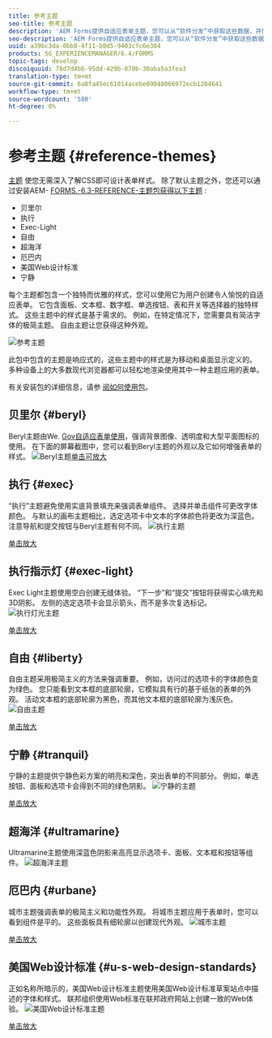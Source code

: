 ```yaml
---
title: 参考主题
seo-title: 参考主题
description: 'AEM Forms提供自适应表单主题，您可以从“软件分发”中获取这些数据，并使用它们设计表单的样式。 '
seo-description: 'AEM Forms提供自适应表单主题，您可以从“软件分发”中获取这些数据，并使用它们设计表单的样式。 '
uuid: a39bc3da-0bb8-4f11-b0d5-9403cfc6e384
products: SG_EXPERIENCEMANAGER/6.4/FORMS
topic-tags: develop
discoiquuid: 78d7d4b6-95dd-429b-870b-30aba5a3fea3
translation-type: tm+mt
source-git-commit: 6a8fa45ec61014acebe09048066972ecb1284641
workflow-type: tm+mt
source-wordcount: '580'
ht-degree: 0%

---
```



# 参考主题 {#reference-themes}

[主题](/help/forms/using/themes.md) 使您无需深入了解CSS即可设计表单样式。 除了默认主题之外，您还可以通过安装AEM- [FORMS.-6.3-REFERENCE-主题包获得以下主题](https://www.adobeaemcloud.com/content/marketplace/marketplaceProxy.html?packagePath=/content/companies/public/adobe/packages/cq630/fd/AEM-FORMS-6.3-REFERENCE-THEMES) :

* 贝里尔
* 执行
* Exec-Light
* 自由
* 超海洋
* 厄巴内
* 美国Web设计标准
* 宁静

每个主题都包含一个独特而优雅的样式，您可以使用它为用户创建令人愉悦的自适应表单。 它包含面板、文本框、数字框、单选按钮、表和开关等选择器的独特样式。 这些主题中的样式是基于需求的。 例如，在特定情况下，您需要具有简洁字体的极简主题。 自由主题让您获得这种外观。

![参考主题](assets/ref-themes.png)

此包中包含的主题是响应式的，这些主题中的样式是为移动和桌面显示定义的。 多种设备上的大多数现代浏览器都可以轻松地渲染使用其中一种主题应用的表单。

有关安装包的详细信息，请参 [阅如何使用包](/help/sites-administering/package-manager.md)。

## 贝里尔 {#beryl}

Beryl主题由We. [Gov自适应表单使用](/help/forms/using/gov-reference-site-walkthrough.md)，强调背景图像、透明度和大型平面图标的使用。 在下面的屏幕截图中，您可以看到Beryl主题的外观以及它如何增强表单的样式。
![Beryl主题](assets/beryl.png)[单击可放大](assets/beryl-1.png)

## 执行 {#exec}

“执行”主题避免使用实底背景填充来强调表单组件。 选择并单击组件可更改字体颜色。 与默认的画布主题相比，选定选项卡中文本的字体颜色将更改为深蓝色。 注意导航和提交按钮与Beryl主题有何不同。
![执行主题](assets/exec.png)

[单击放大](assets/exec-1.png)

## 执行指示灯 {#exec-light}

Exec Light主题使用空白创建无缝体验。 “下一步”和“提交”按钮将获得实心填充和3D阴影。 左侧的选定选项卡会显示箭头，而不是多次复选标记。
![执行灯光主题](assets/exec-light.png)

[单击放大](assets/exec-light-1.png)

## 自由 {#liberty}

自由主题采用极简主义的方法来强调重要。 例如，访问过的选项卡的字体颜色变为绿色。 您只能看到文本框的底部轮廓，它模拟具有行的基于纸张的表单的外观。 活动文本框的底部轮廓为黑色，而其他文本框的底部轮廓为浅灰色。
![自由主题](assets/liberty.png)

[单击放大](assets/liberty-1.png)

## 宁静 {#tranquil}

宁静的主题提供宁静色彩方案的明亮和深色，突出表单的不同部分。 例如，单选按钮、面板和选项卡会得到不同的绿色阴影。
![宁静的主题](assets/tranquil.png)

[单击放大](assets/tranquil-1.png)

## 超海洋 {#ultramarine}

Ultramarine主题使用深蓝色阴影来高亮显示选项卡、面板、文本框和按钮等组件。
![超海洋主题](assets/ultramarine.png)

## 厄巴内 {#urbane}

城市主题强调表单的极简主义和功能性外观。 将城市主题应用于表单时，您可以看到组件是平的。 这些面板具有细轮廓以创建现代外观。
![城市主题](assets/urbane.png)

[单击放大](assets/urbane-1.png)

## 美国Web设计标准 {#u-s-web-design-standards}

正如名称所暗示的，美国Web设计标准主题使用美国Web设计标准草案站点中描述的字体和样式。 联邦组织使用Web标准在联邦政府网站上创建一致的Web体验。
![美国Web设计标准主题](assets/us-web-standards.png)

[单击放大](assets/usgov.png)